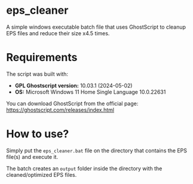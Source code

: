 # eps_cleaner
A simple windows executable batch file that uses GhostScript to cleanup EPS files and reduce their size x4.5 times.

# Requirements
The script was built with:
- **GPL Ghostscript version:** 10.03.1 (2024-05-02)
- **OS:** Microsoft Windows 11 Home Single Language 10.0.22631

You can download GhostScript from the official page: https://ghostscript.com/releases/index.html

# How to use?
Simply put the ```eps_cleaner.bat``` file on the directory that contains the EPS file(s) and execute it.

The batch creates an ```output``` folder inside the directory with the cleaned/optimized EPS files.
